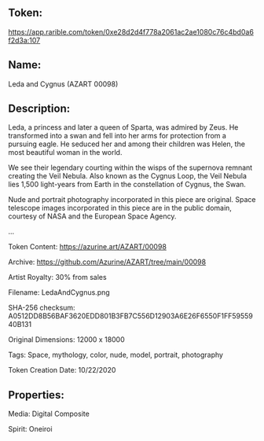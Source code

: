 ## Token:

https://app.rarible.com/token/0xe28d2d4f778a2061ac2ae1080c76c4bd0a6f2d3a:107

## Name:

Leda and Cygnus (AZART 00098)

## Description: 

Leda, a princess and later a queen of Sparta, was admired by Zeus. He transformed into a swan and fell into her arms for protection from a pursuing eagle. He seduced her and among their children was Helen, the most beautiful woman in the world.

We see their legendary courting within the wisps of the supernova remnant creating the Veil Nebula. Also known as the Cygnus Loop, the Veil Nebula lies 1,500 light-years from Earth in the constellation of Cygnus, the Swan.

Nude and portrait photography incorporated in this piece are original. Space telescope images incorporated in this piece are in the public domain, courtesy of NASA and the European Space Agency.

...

Token Content: https://azurine.art/AZART/00098

Archive: https://github.com/Azurine/AZART/tree/main/00098

Artist Royalty: 30% from sales

Filename: LedaAndCygnus.png

SHA-256 checksum: A0512DD8B56BAF3620EDD801B3FB7C556D12903A6E26F6550F1FF5955940B131

Original Dimensions: 12000 x 18000

Tags: Space, mythology, color, nude, model, portrait, photography

Token Creation Date: 10/22/2020

## Properties:

Media: Digital Composite

Spirit: Oneiroi
